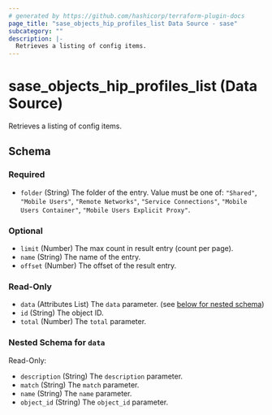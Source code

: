 ```yaml
---
# generated by https://github.com/hashicorp/terraform-plugin-docs
page_title: "sase_objects_hip_profiles_list Data Source - sase"
subcategory: ""
description: |-
  Retrieves a listing of config items.
---
```


# sase_objects_hip_profiles_list (Data Source)

Retrieves a listing of config items.



<!-- schema generated by tfplugindocs -->
## Schema

### Required

- `folder` (String) The folder of the entry. Value must be one of: `"Shared"`, `"Mobile Users"`, `"Remote Networks"`, `"Service Connections"`, `"Mobile Users Container"`, `"Mobile Users Explicit Proxy"`.

### Optional

- `limit` (Number) The max count in result entry (count per page).
- `name` (String) The name of the entry.
- `offset` (Number) The offset of the result entry.

### Read-Only

- `data` (Attributes List) The `data` parameter. (see [below for nested schema](#nestedatt--data))
- `id` (String) The object ID.
- `total` (Number) The `total` parameter.

<a id="nestedatt--data"></a>
### Nested Schema for `data`

Read-Only:

- `description` (String) The `description` parameter.
- `match` (String) The `match` parameter.
- `name` (String) The `name` parameter.
- `object_id` (String) The `object_id` parameter.


